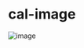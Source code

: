 # cal-image

![image](https://user-images.githubusercontent.com/107372122/173479574-d48c1d9f-8634-495e-b45b-3490f3fa7298.png)
